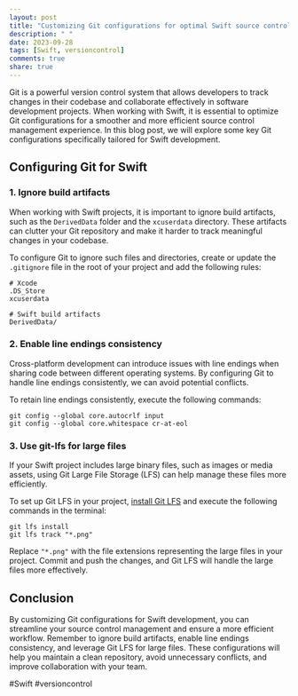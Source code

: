 ```yaml
---
layout: post
title: "Customizing Git configurations for optimal Swift source control management"
description: " "
date: 2023-09-28
tags: [Swift, versioncontrol]
comments: true
share: true
---
```


Git is a powerful version control system that allows developers to track changes in their codebase and collaborate effectively in software development projects. When working with Swift, it is essential to optimize Git configurations for a smoother and more efficient source control management experience. In this blog post, we will explore some key Git configurations specifically tailored for Swift development.

## Configuring Git for Swift

### 1. Ignore build artifacts

When working with Swift projects, it is important to ignore build artifacts, such as the `DerivedData` folder and the `xcuserdata` directory. These artifacts can clutter your Git repository and make it harder to track meaningful changes in your codebase. 

To configure Git to ignore such files and directories, create or update the `.gitignore` file in the root of your project and add the following rules:

```
# Xcode
.DS_Store
xcuserdata

# Swift build artifacts
DerivedData/
```

### 2. Enable line endings consistency

Cross-platform development can introduce issues with line endings when sharing code between different operating systems. By configuring Git to handle line endings consistently, we can avoid potential conflicts. 

To retain line endings consistently, execute the following commands:

```
git config --global core.autocrlf input
git config --global core.whitespace cr-at-eol
```

### 3. Use git-lfs for large files

If your Swift project includes large binary files, such as images or media assets, using Git Large File Storage (LFS) can help manage these files more efficiently. 

To set up Git LFS in your project, [install Git LFS](https://git-lfs.github.com/) and execute the following commands in the terminal:

```
git lfs install
git lfs track "*.png"
```

Replace `"*.png"` with the file extensions representing the large files in your project. Commit and push the changes, and Git LFS will handle the large files more effectively.

## Conclusion

By customizing Git configurations for Swift development, you can streamline your source control management and ensure a more efficient workflow. Remember to ignore build artifacts, enable line endings consistency, and leverage Git LFS for large files. These configurations will help you maintain a clean repository, avoid unnecessary conflicts, and improve collaboration with your team.

#Swift #versioncontrol